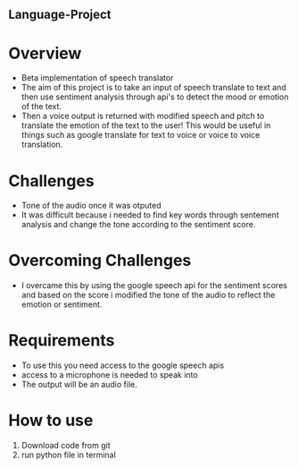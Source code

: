 ## Language-Project
# Overview
* Beta implementation of speech translator 
* The aim of this project is to take an input of speech translate to text and then use sentiment analysis through api's to
detect the mood or emotion of the text. 
* Then a voice output is returned with modified speech and pitch to translate the emotion of the text to the user! This would be useful in things such as google translate for text to voice or voice to voice translation. 

# Challenges
* Tone of the audio once it was otputed
* It was difficult because i needed to find key words through sentement analysis and change the tone according to the sentiment score.

# Overcoming Challenges
* I overcame this by using the google speech api for the sentiment scores and based on the score i modified the tone of the audio to reflect the emotion or sentiment.

# Requirements
* To use this you need access to the google speech apis
* access to a microphone is needed to speak into
* The output will be an audio file. 

# How to use 
1. Download code from git 
2. run python file in terminal  
